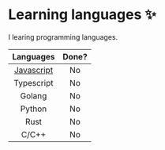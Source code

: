 # Learning languages ✨

I learing programming languages.

|Languages|Done?|
|:-------:|:---:|
|[Javascript](https://learnjs.vlpt.us)|No|
|Typescript|No|
|Golang|No|
|Python|No|
|Rust|No|
|C/C++|No|
